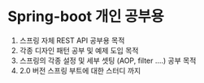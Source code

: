 # Spring-boot 개인 공부용

1. 스프링 자체 REST API 공부용 목적
2. 각종 디자인 패턴 공부 및 예제 도입 목적
3. 스프링의 각종 설정 및 세부 셋팅 (AOP, filter ....) 공부 목적
4. 2.0 버전 스프링 부트에 대한 스터디 까지 
